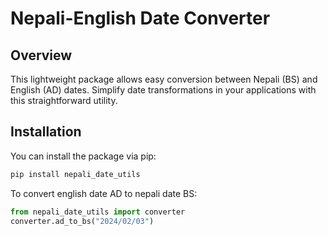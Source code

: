 # Nepali-English Date Converter

## Overview
This lightweight package allows easy conversion between Nepali (BS) and English (AD) dates. Simplify date transformations in your applications with this straightforward utility.

## Installation
You can install the package via pip:
```bash
pip install nepali_date_utils
```

To convert english date AD to nepali date BS:

```python
from nepali_date_utils import converter
converter.ad_to_bs("2024/02/03")
```
